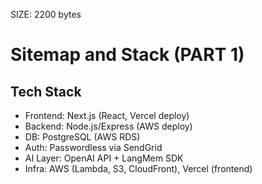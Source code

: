 SIZE: 2200 bytes
# Sitemap and Stack (PART 1)

## Tech Stack
- Frontend: Next.js (React, Vercel deploy)
- Backend: Node.js/Express (AWS deploy)
- DB: PostgreSQL (AWS RDS)
- Auth: Passwordless via SendGrid
- AI Layer: OpenAI API + LangMem SDK
- Infra: AWS (Lambda, S3, CloudFront), Vercel (frontend)
